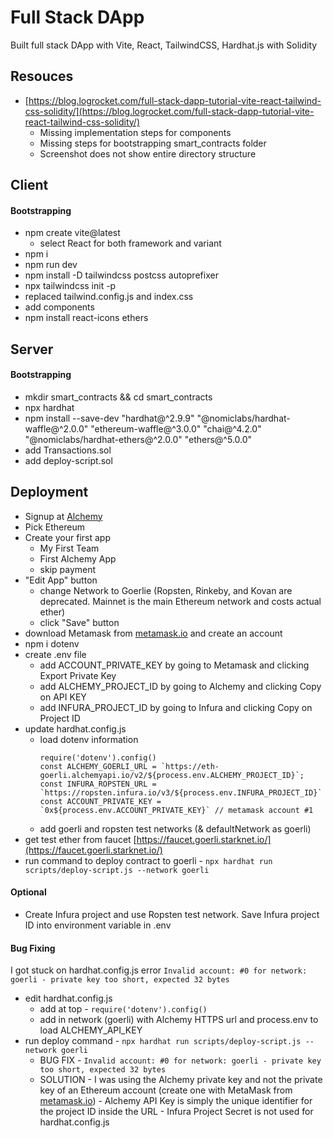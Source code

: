 # Full Stack DApp
Built full stack DApp with Vite, React, TailwindCSS, Hardhat.js with Solidity

## Resouces
- [https://blog.logrocket.com/full-stack-dapp-tutorial-vite-react-tailwind-css-solidity/](https://blog.logrocket.com/full-stack-dapp-tutorial-vite-react-tailwind-css-solidity/)
  - Missing implementation steps for components
  - Missing steps for bootstrapping smart_contracts folder
  - Screenshot does not show entire directory structure

## Client

#### Bootstrapping
- npm create vite@latest
  - select React for both framework and variant
- npm i
- npm run dev
- npm install -D tailwindcss postcss autoprefixer
- npx tailwindcss init -p
- replaced tailwind.config.js and index.css
- add components
- npm install react-icons ethers

## Server

#### Bootstrapping
- mkdir smart_contracts && cd smart_contracts
- npx hardhat
- npm install --save-dev "hardhat@^2.9.9" "@nomiclabs/hardhat-waffle@^2.0.0" "ethereum-waffle@^3.0.0" "chai@^4.2.0" "@nomiclabs/hardhat-ethers@^2.0.0" "ethers@^5.0.0"
- add Transactions.sol
- add deploy-script.sol

## Deployment
- Signup at [Alchemy](https://www.alchemy.com/)
- Pick Ethereum
- Create your first app
  - My First Team
  - First Alchemy App
  - skip payment
- "Edit App" button
  - change Network to Goerlie (Ropsten, Rinkeby, and Kovan are deprecated. Mainnet is the main Ethereum network and costs actual ether)
  - click "Save" button
- download Metamask from [metamask.io](https://metamask.io/) and create an account
- npm i dotenv
- create .env file
  - add ACCOUNT_PRIVATE_KEY by going to Metamask and clicking Export Private Key
  - add ALCHEMY_PROJECT_ID by going to Alchemy and clicking Copy on API KEY
  - add INFURA_PROJECT_ID by going to Infura and clicking Copy on Project ID
- update hardhat.config.js
	- load dotenv information
		```
		require('dotenv').config()
		const ALCHEMY_GOERLI_URL = `https://eth-goerli.alchemyapi.io/v2/${process.env.ALCHEMY_PROJECT_ID}`;
		const INFURA_ROPSTEN_URL = `https://ropsten.infura.io/v3/${process.env.INFURA_PROJECT_ID}`
		const ACCOUNT_PRIVATE_KEY = `0x${process.env.ACCOUNT_PRIVATE_KEY}` // metamask account #1
		```
	- add goerli and ropsten test networks (& defaultNetwork as goerli)
- get test ether from faucet [https://faucet.goerli.starknet.io/](https://faucet.goerli.starknet.io/)
- run command to deploy contract to goerli - `npx hardhat run scripts/deploy-script.js --network goerli`


#### Optional
- Create Infura project and use Ropsten test network. Save Infura project ID into environment variable in .env


#### Bug Fixing
I got stuck on hardhat.config.js error `Invalid account: #0 for network: goerli - private key too short, expected 32 bytes`
- edit hardhat.config.js
  - add at top - `require('dotenv').config()`
  - add in network (goerli) with Alchemy HTTPS url and process.env to load ALCHEMY_API_KEY
- run deploy command - `npx hardhat run scripts/deploy-script.js --network goerli`
  - BUG FIX - `Invalid account: #0 for network: goerli - private key too short, expected 32 bytes`
  - SOLUTION - I was using the Alchemy private key and not the private key of an Ethereum account (create one with MetaMask from [metamask.io](https://metamask.io/))
		- Alchemy API Key is simply the unique identifier for the project ID inside the URL
		- Infura Project Secret is not used for hardhat.config.js